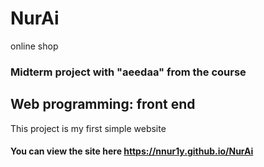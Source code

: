 # NurAi
  online shop
 ### Midterm project with "aeedaa" from the course 
 ## Web programming: front end
 This project is my first simple website 
#### You can view the site here https://nnur1y.github.io/NurAi
